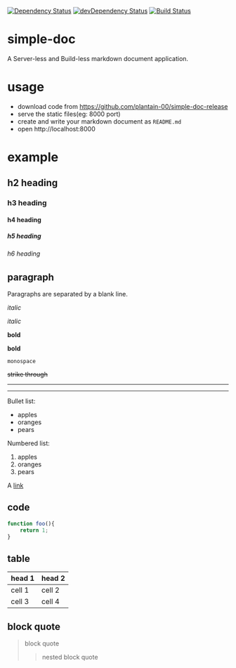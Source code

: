 [![Dependency Status](https://david-dm.org/plantain-00/simple-doc.svg)](https://david-dm.org/plantain-00/simple-doc)
[![devDependency Status](https://david-dm.org/plantain-00/simple-doc/dev-status.svg)](https://david-dm.org/plantain-00/simple-doc#info=devDependencies)
[![Build Status](https://travis-ci.org/plantain-00/simple-doc.svg?branch=master)](https://travis-ci.org/plantain-00/simple-doc)

# simple-doc
A Server-less and Build-less markdown document application.

# usage

+ download code from https://github.com/plantain-00/simple-doc-release
+ serve the static files(eg: 8000 port)
+ create and write your markdown document as `README.md`
+ open http://localhost:8000

# example

## h2 heading

### h3 heading

#### h4 heading

##### h5 heading

###### h6 heading

## paragraph

Paragraphs are separated by a blank line.

_italic_

*italic*

__bold__

**bold**

`monospace`

~~strike through~~

---

***

Bullet list:

* apples
* oranges
* pears

Numbered list:

1. apples
2. oranges
3. pears

A [link](http://example.com)

## code

```js
function foo(){
    return 1;
}
```

## table

head 1 | head 2
--- | ---
cell 1 | cell 2
cell 3 | cell 4

## block quote

> block quote
>> nested block quote
